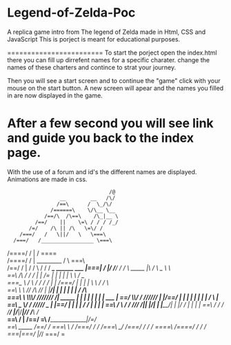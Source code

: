 # Legend-of-Zelda-Poc
A replica game intro from The legend of Zelda made in Html, CSS and JavaScript
This is porject is meant for educational purposes.


========================
To start the porject open the index.html there you can fill up dirrefent names for a specific charater.
change the names of these charters and contince to strat your journey.

Then you will see a start screen and to continue the "game" click with your mouse on the start button.
A new screen will apear and the names you filled in are now displayed in the game. 

After a few second you will see link and guide you back to the index page.
=========================

With the use of a forum and id's the different names are displayed.
Animations are made in css. 

                                     /@
                     __        __   /\/
                    /==\      /  \_/\/   
                  /======\    \/\__ \__
                /==/\  /\==\    /\_|__ \
             /==/    ||    \=\ / / / /_/
           /=/    /\ || /\   \=\/ /     
        /===/   /   \||/   \   \===\
      /===/   /_________________ \===\
   /====/   / |                /  \====\
 /====/   /   |  _________    /  \   \===\  
 /==/   /     | /   /  \ / / /  __________\_____      ______       ___
|===| /       |/   /____/ / /   \   _____ |\   /      \   _ \      \  \
 \==\             /\   / / /     | |  /= \| | |        | | \ \     / _ \
 \===\__    \    /  \ / / /   /  | | /===/  | |        | |  \ \   / / \ \
   \==\ \    \\ /____/   /_\ //  | |_____/| | |        | |   | | / /___\ \
   \===\ \   \\\\\\\/   /////// /|  _____ | | |        | |   | | |  ___  |
     \==\/     \\\\/ / //////   \| |/==/ \| | |        | |   | | | /   \ |
     \==\     _ \\/ / /////    _ | |==/     | |        | |  / /  | |   | |
       \==\  / \ / / ///      /|\| |_____/| | |_____/| | |_/ /   | |   | |
       \==\ /   / / /________/ |/_________|/_________|/_____/   /___\ /___\
         \==\  /               | /==/
         \=\  /________________|/=/    
           \==\     _____     /==/ 
          / \===\   \   /   /===/
         / / /\===\  \_/  /===/
        / / /   \====\ /====/
       / / /      \===|===/
       |/_/         \===/
                      =